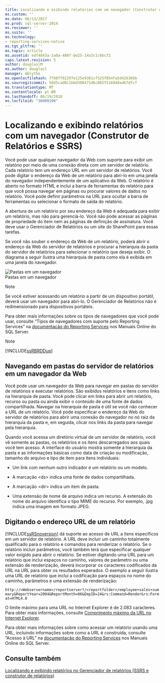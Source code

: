 ```yaml
---
title: Localizando e exibindo relatórios com um navegador (Construtor de Relatórios e SSRS) | Microsoft Docs
ms.custom: ''
ms.date: 06/13/2017
ms.prod: sql-server-2014
ms.reviewer: ''
ms.suite: ''
ms.technology:
- reporting-services-native
ms.tgt_pltfrm: ''
ms.topic: article
ms.assetid: edf4843a-2a0a-486f-be25-14a3c1c6bc72
caps.latest.revision: 5
author: douglaslM
ms.author: douglasl
manager: mblythe
ms.openlocfilehash: ff98ff02297e125e9381cf525f854fa5d42636bb
ms.sourcegitcommit: 5dd5cad0c1bbd308471d6c885f516948ad67dfcf
ms.translationtype: MT
ms.contentlocale: pt-BR
ms.lasthandoff: 06/19/2018
ms.locfileid: "36009100"
---
```

# <a name="finding-and-viewing-reports-with-a-browser-report-builder-and-ssrs"></a>Localizando e exibindo relatórios com um navegador (Construtor de Relatórios e SSRS)
  Você pode usar qualquer navegador da Web com suporte para exibir um relatório por meio de uma conexão direta com um servidor de relatório. Cada relatório tem um endereço URL em um servidor de relatórios. Você pode digitar o endereço da Web de um relatório para abri-lo em uma janela do navegador independentemente de um aplicativo da Web. O relatório é aberto no formato HTML e inclui a barra de ferramentas do relatório para que você possa navegar em páginas ou procurar valores de dados no relatório. Você pode definir parâmetros na URL para ocultar a barra de ferramentas ou selecionar o formato de saída do relatório.  
  
 A abertura de um relatório por seu endereço da Web é adequada para exibir um relatório, mas não para gerenciá-lo. Você não pode acessar as páginas de propriedade do item nem as páginas de definição de assinatura. Você deve usar o Gerenciador de Relatórios ou um site do SharePoint para essas tarefas.  
  
 Se você não souber o endereço da Web de um relatório, poderá abrir o endereço da Web do servidor de relatórios e procurar a hierarquia da pasta do servidor de relatórios para selecionar o relatório que deseja exibir. O diagrama a seguir ilustra uma hierarquia de pasta como ela é exibida em uma janela do navegador.  
  
 ![Pastas em um navegador](../media/rs-browserfolder.GIF "Pastas em um navegador")  
Pastas em um navegador  
  
> [!NOTE]  
>  Se você estiver acessando um relatório a partir de um dispositivo portátil, deverá usar um navegador para abri-lo. O Gerenciador de Relatórios não é redimensionado para dispositivos portáteis.  
  
 Para obter mais informações sobre os tipos de navegadores que você pode usar, consulte “Tipos de navegadores com suporte pelo Reporting Services” na [documentação do Reporting Services](http://go.microsoft.com/fwlink/?linkid=121312) nos Manuais Online do SQL Server.  
  
> [!NOTE]  
>  [!INCLUDE[ssRBRDDup](../../includes/ssrbrddup-md.md)]  
  
## <a name="navigating-report-server-folders-in-a-web-browser"></a>Navegando em pastas do servidor de relatórios em um navegador da Web  
 Você pode usar um navegador da Web para navegar em pastas do servidor de relatórios e executar relatórios. São exibidos relatórios e itens como links na hierarquia de pasta. Você pode clicar em links para abrir um relatório, recurso ou pasta ou ainda exibir o conteúdo de uma fonte de dados compartilhada. Navegar na hierarquia de pasta é útil se você não conhecer a URL de um relatório. Você pode especificar o endereço da Web do servidor de relatórios para abrir uma conexão do navegador no nó raiz da hierarquia da pasta e, em seguida, clicar nos links da pasta para navegar pela hierarquia.  
  
 Quando você acessa um diretório virtual de um servidor de relatório, você vê somente as pastas, os relatórios e os itens descarregados aos quais você tem acesso. A interface do usuário mostra somente a hierarquia da pasta e as informações básicas como data de criação ou modificação, tamanho do arquivo e tipo de item para itens individuais:  
  
-   Um link com nenhum outro indicador é um relatório ou um modelo.  
  
-   A marcação \<ds> indica uma fonte de dados compartilhada.  
  
-   A marcação \<dir> indica um item de pasta.  
  
-   Uma extensão de nome de arquivo indica um recurso. A extensão do nome do arquivo identifica o tipo MIME do recurso. Por exemplo, .jpg indica uma imagem em formato JPEG.  
  
## <a name="typing-the-url-address-of-a-report"></a>Digitando o endereço URL de um relatório  
 [!INCLUDE[ssRSnoversion](../../includes/ssrsnoversion-md.md)] dá suporte ao acesso de URL a itens específicos em um servidor de relatório. A URL deve incluir um caminho totalmente qualificado para o relatório e comandos para renderizar o relatório. Se o relatório incluir parâmetros, você também terá que especificar qualquer valor exigido para abrir o relatório. Se estiver digitando uma URL para um relatório que inclui espaços no caminho, valores de parâmetro ou uma extensão de renderização, deverá incorporar os caracteres codificados da URL na URL para obter os resultados esperados. O exemplo a seguir ilustra uma URL de relatório que inclui a codificação para espaços no nome do caminho, parâmetros e uma extensão de renderização:  
  
 `http://<Webservername>/reportserver?/<reportfolder>/employee+sales+summary&ReportYear=2004&ReportMonth=06&EmpID=24&rs:Command=Render&rs:Format=HTML4.0`  
  
 O limite máximo para uma URL no Internet Explorer é de 2.083 caracteres. Para obter mais informações, consulte [Comprimento máximo da URL no Internet Explorer](http://support.microsoft.com/kb/208427).  
  
 Para obter mais informações sobre como acessar um relatório usando uma URL, incluindo informações sobre como a URL é construída, consulte “Acesso à URL” na [documentação do Reporting Services](http://go.microsoft.com/fwlink/?linkid=121312) nos Manuais Online do SQL Server.  
  
## <a name="see-also"></a>Consulte também  
 [Localizando e exibindo relatórios no Gerenciador de relatórios &#40;SSRS e construtor de relatórios&#41;](finding-and-viewing-reports-in-the-web-portal-report-builder-and-ssrs.md)  
  
  
